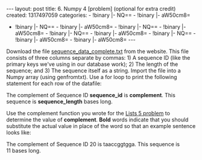 --- layout: post title: 6. Numpy 4 [problem] (optional for extra credit)
created: 1317497059 categories: - !binary |- NQ== - !binary |- aW50cm8=
- !binary |- NQ== - !binary |- aW50cm8= - !binary |- NQ== - !binary |-
aW50cm8= - !binary |- NQ== - !binary |- aW50cm8= - !binary |- NQ== -
!binary |- aW50cm8= - !binary |- aW50cm8= ---

Download the file
[sequence\_data\_complete.txt](http://www.programmingforbiologists.org/sites/programmingforbiologists.org/files/sequence_data_complete.txt)
from the website. This file consists of three columns separate by
commas: 1) A sequence ID (like the primary keys we've using in our
database work); 2) The length of the sequence; and 3) The sequence
itself as a string. Import the file into a Numpy array (using
genfromtxt). Use a for loop to print the following statement for each
row of the datafile:

The complement of Sequence ID **sequence\_id** is **complement**. This
sequence is **sequence\_length** bases long.

Use the complement function you wrote for the [Lists 5
problem](http://www.programmingforbiologists.org/3-lists-5-problem) to
determine the value of **complement**. **Bold** words indicate that you
should substitute the actual value in place of the word so that an
example sentence looks like:

The complement of Sequence ID 20 is taaccggtgga. This sequence is
11 bases long.

